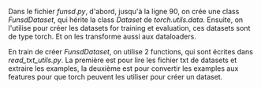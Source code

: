 Dans le fichier *funsd.py*, d'abord, jusqu'à la ligne 90, on crée une class *FunsdDataset*, qui hérite la class *Dataset* de *torch.utils.data*. Ensuite, on l'utilise pour créer les datasets for training et evaluation, ces datasets sont de type torch. Et on les transforme aussi aux dataloaders.

En train de créer *FunsdDataset*, on utilise 2 functions, qui sont écrites dans *read_txt_utils.py*. La première est pour lire les fichier txt de datasets et extraire les examples, la deuxième est pour convertir les examples aux features pour que torch peuvent les utiliser pour créer un dataset.
